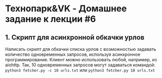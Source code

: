 # Технопарк&VK - Домашнее задание к лекции #6
## 1. Скрипт для асинхронной обкачки урлов
Написать скрипт для обкачки списка урлов с возможностью задавать количество одновременных запросов, используя асинхронное программирование.
Клиент можно использовать любой, например, из aiohttp. Так, 10 одновременных запросов могут задаваться командой:
`python3 fetcher.py -c 10 urls.txt`
или
`python3 fetcher.py 10 urls.txt`


